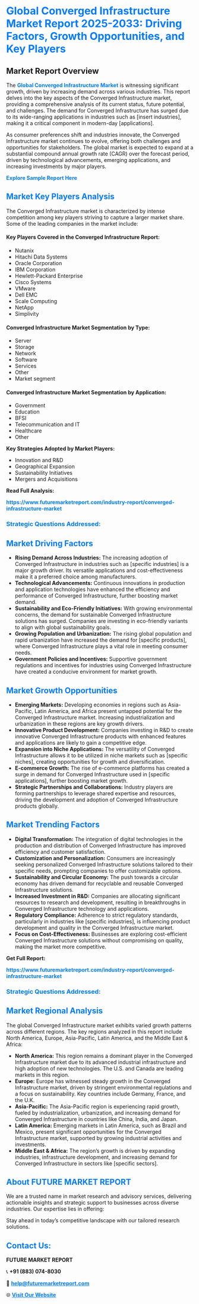 <h1 style="color: #007BFF;">Global Converged Infrastructure Market Report 2025-2033: Driving Factors, Growth Opportunities, and Key Players</h1>

<section id="overview">
<h2>Market Report Overview</h2>
<p>The <a href="https://www.futuremarketreport.com/industry-report/converged-infrastructure-market" style="color: #007BFF; text-decoration: none;"><strong>Global Converged Infrastructure Market</strong></a> is witnessing significant growth, driven by increasing demand across various industries. This report delves into the key aspects of the Converged Infrastructure market, providing a comprehensive analysis of its current status, future potential, and challenges. The demand for Converged Infrastructure has surged due to its wide-ranging applications in industries such as [insert industries], making it a critical component in modern-day [applications].</p>
<p>As consumer preferences shift and industries innovate, the Converged Infrastructure market continues to evolve, offering both challenges and opportunities for stakeholders. The global market is expected to expand at a substantial compound annual growth rate (CAGR) over the forecast period, driven by technological advancements, emerging applications, and increasing investments by major players.</p>
</section>

<section id="overview">
<p><a href="https://www.futuremarketreport.com/request-sample/reportId=109966" style="color: #007BFF; text-decoration: none;"><strong>Explore Sample Report Here</strong></a></p>
</section>

<section id="key-players">
<h2 style="color: #007BFF;">Market Key Players Analysis</h2>
<p>The Converged Infrastructure market is characterized by intense competition among key players striving to capture a larger market share. Some of the leading companies in the market include:</p>
<h4>Key Players Covered in the Converged Infrastructure Report:</h4>
<ul><li>Nutanix</li><li>Hitachi Data Systems</li><li>Oracle Corporation</li><li>IBM Corporation</li><li>Hewlett-Packard Enterprise</li><li>Cisco Systems</li><li>VMware</li><li>Dell EMC</li><li>Scale Computing</li><li>NetApp</li><li>Simplivity</li></ul>
<h4>Converged Infrastructure Market Segmentation by Type:</h4>
<ul><li>Server</li><li>Storage</li><li>Network</li><li>Software</li><li>Services</li><li>Other</li><li>Market segment</li></ul>

<h4>Converged Infrastructure Market Segmentation by Application:</h4>
<ul><li>Government</li><li>Education</li><li>BFSI</li><li>Telecommunication and IT</li><li>Healthcare</li><li>Other</li></ul>
<p><strong>Key Strategies Adopted by Market Players:</strong></p>
<ul>
<li>Innovation and R&D</li>
<li>Geographical Expansion</li>
<li>Sustainability Initiatives</li>
<li>Mergers and Acquisitions</li>
</ul>
</section>

<section>
<p><strong>Read Full Analysis: </strong></p><a href="https://www.futuremarketreport.com/industry-report/converged-infrastructure-market" style="color: #007BFF; text-decoration: none;"><strong>https://www.futuremarketreport.com/industry-report/converged-infrastructure-market</strong></a>
<h3 style="color: #007BFF;">Strategic Questions Addressed:</h3>
</section>

<section id="driving-factors">
<h2 style="color: #007BFF;">Market Driving Factors</h2>
<ul>
<li><strong>Rising Demand Across Industries:</strong> The increasing adoption of Converged Infrastructure in industries such as [specific industries] is a major growth driver. Its versatile applications and cost-effectiveness make it a preferred choice among manufacturers.</li>
<li><strong>Technological Advancements:</strong> Continuous innovations in production and application technologies have enhanced the efficiency and performance of Converged Infrastructure, further boosting market demand.</li>
<li><strong>Sustainability and Eco-Friendly Initiatives:</strong> With growing environmental concerns, the demand for sustainable Converged Infrastructure solutions has surged. Companies are investing in eco-friendly variants to align with global sustainability goals.</li>
<li><strong>Growing Population and Urbanization:</strong> The rising global population and rapid urbanization have increased the demand for [specific products], where Converged Infrastructure plays a vital role in meeting consumer needs.</li>
<li><strong>Government Policies and Incentives:</strong> Supportive government regulations and incentives for industries using Converged Infrastructure have created a conducive environment for market growth.</li>
</ul>
</section>

<section id="growth-opportunities">
<h2 style="color: #007BFF;">Market Growth Opportunities</h2>
<ul>
<li><strong>Emerging Markets:</strong> Developing economies in regions such as Asia-Pacific, Latin America, and Africa present untapped potential for the Converged Infrastructure market. Increasing industrialization and urbanization in these regions are key growth drivers.</li>
<li><strong>Innovative Product Development:</strong> Companies investing in R&D to create innovative Converged Infrastructure products with enhanced features and applications are likely to gain a competitive edge.</li>
<li><strong>Expansion into Niche Applications:</strong> The versatility of Converged Infrastructure allows it to be utilized in niche markets such as [specific niches], creating opportunities for growth and diversification.</li>
<li><strong>E-commerce Growth:</strong> The rise of e-commerce platforms has created a surge in demand for Converged Infrastructure used in [specific applications], further boosting market growth.</li>
<li><strong>Strategic Partnerships and Collaborations:</strong> Industry players are forming partnerships to leverage shared expertise and resources, driving the development and adoption of Converged Infrastructure products globally.</li>
</ul>
</section>

<section id="trending-factors">
<h2 style="color: #007BFF;">Market Trending Factors</h2>
<ul>
<li><strong>Digital Transformation:</strong> The integration of digital technologies in the production and distribution of Converged Infrastructure has improved efficiency and customer satisfaction.</li>
<li><strong>Customization and Personalization:</strong> Consumers are increasingly seeking personalized Converged Infrastructure solutions tailored to their specific needs, prompting companies to offer customizable options.</li>
<li><strong>Sustainability and Circular Economy:</strong> The push towards a circular economy has driven demand for recyclable and reusable Converged Infrastructure solutions.</li>
<li><strong>Increased Investment in R&D:</strong> Companies are allocating significant resources to research and development, resulting in breakthroughs in Converged Infrastructure technology and applications.</li>
<li><strong>Regulatory Compliance:</strong> Adherence to strict regulatory standards, particularly in industries like [specific industries], is influencing product development and quality in the Converged Infrastructure market.</li>
<li><strong>Focus on Cost-Effectiveness:</strong> Businesses are exploring cost-efficient Converged Infrastructure solutions without compromising on quality, making the market more competitive.</li>
</ul>
</section>

<section>
<p><strong>Get Full Report: </strong></p><a href="https://www.futuremarketreport.com/industry-report/converged-infrastructure-market" style="color: #007BFF; text-decoration: none;"><strong>https://www.futuremarketreport.com/industry-report/converged-infrastructure-market</strong></a>
<h3 style="color: #007BFF;">Strategic Questions Addressed:</h3>
</section>


<section id="regional-analysis">
<h2 style="color: #007BFF;">Market Regional Analysis</h2>
<p>The global Converged Infrastructure market exhibits varied growth patterns across different regions. The key regions analyzed in this report include North America, Europe, Asia-Pacific, Latin America, and the Middle East & Africa:</p>
<ul>
<li><strong>North America:</strong> This region remains a dominant player in the Converged Infrastructure market due to its advanced industrial infrastructure and high adoption of new technologies. The U.S. and Canada are leading markets in this region.</li>
<li><strong>Europe:</strong> Europe has witnessed steady growth in the Converged Infrastructure market, driven by stringent environmental regulations and a focus on sustainability. Key countries include Germany, France, and the U.K.</li>
<li><strong>Asia-Pacific:</strong> The Asia-Pacific region is experiencing rapid growth, fueled by industrialization, urbanization, and increasing demand for Converged Infrastructure in countries like China, India, and Japan.</li>
<li><strong>Latin America:</strong> Emerging markets in Latin America, such as Brazil and Mexico, present significant opportunities for the Converged Infrastructure market, supported by growing industrial activities and investments.</li>
<li><strong>Middle East & Africa:</strong> The region’s growth is driven by expanding industries, infrastructure development, and increasing demand for Converged Infrastructure in sectors like [specific sectors].</li>
</ul>
</section>

<footer>
<h2 style="color: #007BFF;">About FUTURE MARKET REPORT</h2>
<p>We are a trusted name in market research and advisory services, delivering actionable insights and strategic support to businesses across diverse industries. Our expertise lies in offering:</p>

<p>Stay ahead in today’s competitive landscape with our tailored research solutions.</p>

<h2 style="color: #007BFF;">Contact Us:</h2>
<p><strong>FUTURE MARKET REPORT</strong></p>
<p>📞 <strong>+91 (883) 074-8030</strong></p>
<p>📧 <strong><a href="mailto:help@futuremarketreport.com" style="color: #007BFF;">help@futuremarketreport.com</a></strong></p>
<p>🌐 <strong><a href="https://www.futuremarketreport.com/" style="color: #007BFF;">Visit Our Website</a></strong></p>
</footer>